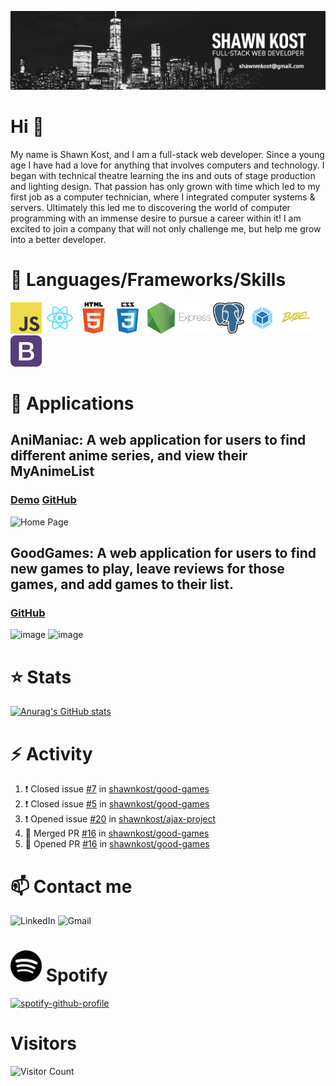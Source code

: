 
![Banner](https://github.com/shawnkost/shawnkost/blob/master/images/Banner.jpg?raw=true)

# Hi :wave:

My name is Shawn Kost, and I am a full-stack web developer. Since a young age I have had a love for anything that involves computers and technology. I began with technical theatre learning the ins and outs of stage production and lighting design. That passion has only grown with time which led to my first job as a computer technician, where I integrated computer systems & servers. Ultimately this led me to discovering the world of computer programming with an immense desire to pursue a career within it! I am excited to join a company that will not only challenge me, but help me grow into a better developer.

# :wrench: Languages/Frameworks/Skills

<p float="left">
  <img src="https://raw.githubusercontent.com/github/explore/80688e429a7d4ef2fca1e82350fe8e5017d3494d/topics/javascript/javascript.png" width="50" height="50">
  <img src="https://raw.githubusercontent.com/github/explore/80688e429a7d4ef2fca1e82350fe8e5017d3494d/topics/react/react.png" width="50" height="50">
  <img src="https://raw.githubusercontent.com/github/explore/80688e429a7d4ef2fca1e82350fe8e5017d3494d/topics/html/html.png" width="50" height="50">
  <img src="https://raw.githubusercontent.com/github/explore/80688e429a7d4ef2fca1e82350fe8e5017d3494d/topics/css/css.png" width="50" height="50">
  <img src="https://raw.githubusercontent.com/github/explore/80688e429a7d4ef2fca1e82350fe8e5017d3494d/topics/nodejs/nodejs.png" width="50" height="50">
  <img src="https://raw.githubusercontent.com/github/explore/80688e429a7d4ef2fca1e82350fe8e5017d3494d/topics/express/express.png" width="50" height="50">
  <img src="https://raw.githubusercontent.com/github/explore/80688e429a7d4ef2fca1e82350fe8e5017d3494d/topics/postgresql/postgresql.png" width="50" height="50">
  <img src="https://raw.githubusercontent.com/github/explore/80688e429a7d4ef2fca1e82350fe8e5017d3494d/topics/webpack/webpack.png" width="50" height="50">
  <img src="https://raw.githubusercontent.com/github/explore/cb39e2385dfcec8a661d01bfacff6b1e33bbaa9d/topics/babel/babel.png" width="50" height="50">
  <img src="https://raw.githubusercontent.com/github/explore/80688e429a7d4ef2fca1e82350fe8e3517d3494d/topics/bootstrap/bootstrap.png" width="50" height="50">
</p>

# :iphone: Applications

## **AniManiac**: A web application for users to find different anime series, and view their MyAnimeList

### [Demo](https://shawnkost.github.io/ajax-project/) [GitHub](https://github.com/shawnkost/ajax-project)

![Home Page](https://user-images.githubusercontent.com/71413368/102849573-48480180-43cc-11eb-90df-01718a8a4c22.png)

## **GoodGames**: A web application for users to find new games to play, leave reviews for those games, and add games to their list.

### [GitHub](https://github.com/shawnkost/good-games)

![image](https://user-images.githubusercontent.com/71413368/108270169-f13c7f80-7123-11eb-9998-44cb89d2e9eb.png)
![image](https://user-images.githubusercontent.com/71413368/108270313-2517a500-7124-11eb-8e93-97f4b5055fc7.png)


# :star: Stats
[![Anurag's GitHub stats](https://github-readme-stats.vercel.app/api?username=shawnkost&count_private=true&show_icons=true&theme=dark)](https://github.com/anuraghazra/github-readme-stats)

# :zap: Activity
<!--START_SECTION:activity-->
1. ❗️ Closed issue [#7](https://github.com/shawnkost/good-games/issues/7) in [shawnkost/good-games](https://github.com/shawnkost/good-games)
2. ❗️ Closed issue [#5](https://github.com/shawnkost/good-games/issues/5) in [shawnkost/good-games](https://github.com/shawnkost/good-games)
3. ❗️ Opened issue [#20](https://github.com/shawnkost/ajax-project/issues/20) in [shawnkost/ajax-project](https://github.com/shawnkost/ajax-project)
4. 🎉 Merged PR [#16](https://github.com/shawnkost/good-games/pull/16) in [shawnkost/good-games](https://github.com/shawnkost/good-games)
5. 💪 Opened PR [#16](https://github.com/shawnkost/good-games/pull/16) in [shawnkost/good-games](https://github.com/shawnkost/good-games)
<!--END_SECTION:activity-->

# :mailbox: Contact me
<p float="center">
  <img alt="LinkedIn" src="https://img.shields.io/badge/shawn kost%20-%230077B5.svg?&style=for-the-badge&logo=linkedin&logoColor=white"/>
  <img alt="Gmail" src="https://img.shields.io/badge/shawnmkost-D14836?style=for-the-badge&logo=gmail&logoColor=white" />
</p>


# <img src="https://raw.githubusercontent.com/shawnkost/shawnkost/29896458ee26555400e5321634c26e39da6d19d5/images/spotify.svg" width="50" height="50">  Spotify

[![spotify-github-profile](https://spotify-github-profile.vercel.app/api/view?uid=1215760286&cover_image=true&theme=default)](https://spotify-github-profile.vercel.app/api/view?uid=1215760286&redirect=true)

# Visitors
![Visitor Count](https://profile-counter.glitch.me/shawnkost/count.svg)
